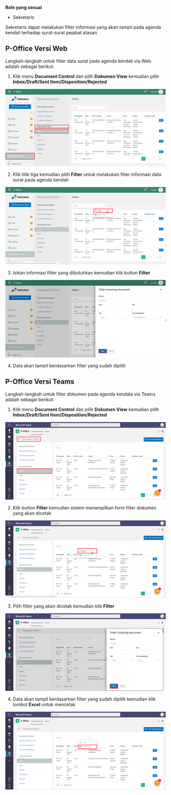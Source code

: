 **Role yang sesuai**

- Sekretaris

Sekretaris dapat melakukan filter informasi yang akan tampil pada agenda kendali terhadap surat-surat pejabat atasan

## **P-Office Versi Web**

Langkah-langkah untuk filter data surat pada agenda kendali via Web adalah sebagai berikut:

1. Klik menu **Document Control** dan pilih **Dokumen View** kemudian pilih **Inbox/Draft/Sent Item/Disposition/Rejected**

![gambar](DocumentControl/DC_Web/MM16.png)

2. Klik titik tiga kemudian pilih **Filter** untuk melakukan filter informasi data surat pada agenda kendali

![gambar](DocumentControl/DC_Web/MM17.png)

3. Isikan informasi filter yang dibutuhkan kemudian klik button  **Filter**

![gambar](DocumentControl/DC_Web/MM18.png)

4. Data akan tampil berdasarkan filter yang sudah dipilih


## **P-Office Versi Teams**

Langkah-langkah untuk filter dokumen pada agenda kendala via Teams adalah sebagai berikut:

1. Klik menu **Document Control** dan pilih **Dokumen View** kemudian pilih **Inbox/Draft/Sent Item/Disposition/Rejected**

![gambar](DocumentControl/DC_Teams/DC17.png)

2. Klik button **Filter** kemudian sistem menampilkan form filter dokumen yang akan dicetak

![gambar](DocumentControl/DC_Teams/DC18.png)

3. Pilih filter yang akan dicetak kemudian klik **Filter**

![gambar](DocumentControl/DC_Teams/DC19.png)

4. Data akan tampil berdasarkan filter yang sudah dipilih kemudian klik tombol **Excel** untuk mencetak

![gambar](DocumentControl/DC_Teams/DC20.png)  
